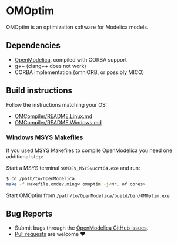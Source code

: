 # OMOptim
OMOptim is an optimization software for Modelica models.

## Dependencies

  - [OpenModelica](https://github.com/OpenModelica/OpenModelica), compiled with CORBA support
  - g++ (clang++ does not work)
  - CORBA implementation (omniORB, or possibly MICO)

## Build instructions

Follow the instructions matching your OS:

  - [OMCompiler/README.Linux.md](https://github.com/OpenModelica/OpenModelica/blob/master/OMCompiler/README.Linux.md)
  - [OMCompiler/README.Windows.md](https://github.com/OpenModelica/OpenModelica/blob/master/OMCompiler/README.Windows.md)

### Windows MSYS Makefiles

If you used MSYS Makefiles to compile OpenModelica you need one additional step:

Start a MSYS terminal `$OMDEV_MSYS\ucrt64.exe` and run:

```bash
$ cd /path/to/OpenModelica
make -f Makefile.omdev.mingw omoptim -j<Nr. of cores>
```

Start OMOptim from `/path/to/OpenModelica/build/bin/OMOptim.exe`

## Bug Reports

  - Submit bugs through the [OpenModelica GitHub issues](https://github.com/OpenModelica/OpenModelica/issues/new).
  - [Pull requests](../../pulls) are welcome ❤️
